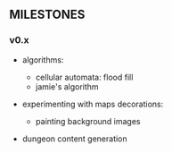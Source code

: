 
## MILESTONES

### v0.x
- algorithms:
	- cellular automata: flood fill
	- jamie's algorithm

- experimenting with maps decorations:
	- painting background images

- dungeon content generation

